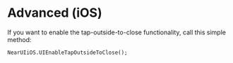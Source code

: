 # Advanced (iOS)

If you want to enable the tap-outside-to-close functionality, call this simple method:
```
NearUIiOS.UIEnableTapOutsideToClose();
```
